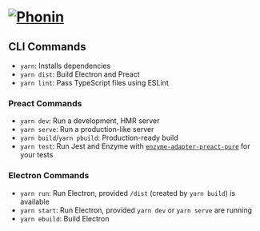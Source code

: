# [![Phonin](https://phonin.github.io/Branding/icons/phonin.svg)](https://phonin.github.io/Browser/)

## CLI Commands

- `yarn`: Installs dependencies
- `yarn dist`: Build Electron and Preact
- `yarn lint`: Pass TypeScript files using ESLint

### Preact Commands

- `yarn dev`: Run a development, HMR server
- `yarn serve`: Run a production-like server
- `yarn build`/`yarn pbuild`: Production-ready build
- `yarn test`: Run Jest and Enzyme with
  [`enzyme-adapter-preact-pure`](https://github.com/preactjs/enzyme-adapter-preact-pure) for
  your tests

### Electron Commands

- `yarn run`: Run Electron, provided `/dist` (created by `yarn build`) is available
- `yarn start`: Run Electron, provided `yarn dev` or `yarn serve` are running
- `yarn ebuild`: Build Electron
